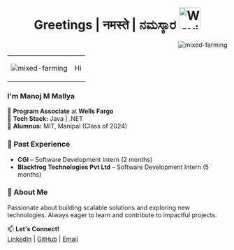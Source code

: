 <h1 align="center"> 
 Greetings  |  नमस्ते  |  ನಮಸ್ಕಾರ  <img src="https://media.giphy.com/media/2vDJLn6LzoSSIJe3Xj/giphy.gif" alt="Waving hand animated gif" height="50" width="50" /> 
</h1>

<!-- wave hand gif : https://raw.githubusercontent.com/nixin72/nixin72/master/wave.gif -->

<!-- <br><br> -->
<!-- <p  align="center"><img src="https://user-images.githubusercontent.com/56001279/169039511-a3887a25-f6aa-449c-a269-82372aaa8618.gif" width="300" height="250" align ="center"> -->



 
<!--[![@manoj7's Holopin board](https://holopin.io/api/user/board?user=manoj7)](https://holopin.io/@manoj7) -->
<!-- [![An image of @manoj7's Holopin badges, which is a link to view their full Holopin profile](https://holopin.me/manoj7)](https://holopin.io/@manoj7) -->

<!-- --- -->

<!-- <h1 align="center"> Profile Statistics <img src="https://static.wixstatic.com/media/952b89_15788471bd4d45cc814470003cfe62b2~mv2.gif" width="35"/> </h1> -->



<!-- ![Profile Views](https://komarev.com/ghpvc/?username=your-github-mixed-farming&color=f09d02&style=for-the-badge) <br> -->

<p align="right"> <img src="https://komarev.com/ghpvc/?username=your-github-mixed-farming&color=f09d02&style=for-the-badge" alt="mixed-farming" /> </p> 

<table>
  <tr>
    <td align="right">
      <p align="right"> 
        <img src="https://komarev.com/ghpvc/?username=your-github-mixed-farming&color=f09d02&style=for-the-badge" alt="mixed-farming" />
      </p>
    </td>
    <td align="left">
      <p>Hi</p>
    </td>
  </tr>
</table>

### I'm Manoj M Mallya


🔹 **Program Associate** at **Wells Fargo**  
🔹 **Tech Stack:** Java | .NET  
🔹 **Alumnus:** MIT, Manipal (Class of 2024)  

### 💼 Past Experience  
- **CGI** – Software Development Intern (2 months)  
- **Blackfrog Technologies Pvt Ltd** – Software Development Intern (5 months)  

### 🚀 About Me  
Passionate about building scalable solutions and exploring new technologies. Always eager to learn and contribute to impactful projects.  

📫 **Let's Connect!**  
[LinkedIn](#) | [GitHub](#) | [Email](#)  

<!-- <p align="center">
  <img src="https://github-readme-stats.vercel.app/api?username=mixed-farming&show_icons=true&rank_icon=github&theme=vision-friendly-dark" alt="Manoj's GitHub Stats" /><br>
   <img src="https://github-readme-stats.vercel.app/api/top-langs/?username=mixed-farming&layout=compact&theme=vision-friendly-dark&langs_count=10" /><br>
  <img src="https://github-readme-streak-stats.herokuapp.com/?user=mixed-farming&theme=vision-friendly-dark" alt="Manoj's GitHub Stats" /><br>
</p> -->

<!--  <a href="https://github.com/mixed-farming/github-readme-activity-graph"><img alt="Manoj's Activity Graph" src="https://activity-graph.herokuapp.com/graph?username=mixed-farming&bg_color=0D1117&color=5BCDEC&line=5BCDEC&point=FFFFFF&hide_border=true" /></a> -->


<!--
**mixed-farming/mixed-farming** is a ✨ _special_ ✨ repository because its `README.md` (this file) appears on your GitHub profile.

Here are some ideas to get you started:

- 🔭 I’m currently working on ...
- 🌱 I’m currently learning ...
- 👯 I’m looking to collaborate on ...
- 🤔 I’m looking for help with ...
- 💬 Ask me about ...
- 📫 How to reach me: ...
- 😄 Pronouns: ...
- ⚡ Fun fact: ...
-->


